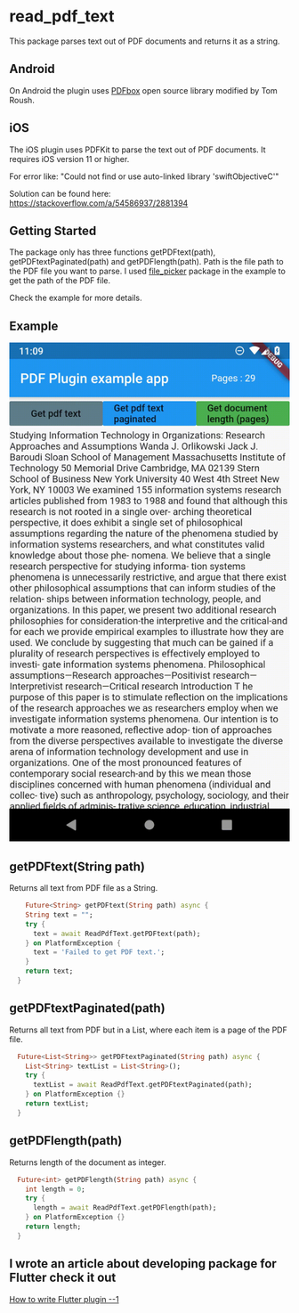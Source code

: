 # read_pdf_text

This package parses text out of PDF documents and returns it as a string. 

## Android
On Android the plugin uses [PDFbox](https://github.com/TomRoush/PdfBox-Android) open source library modified by Tom Roush.

## iOS
The iOS plugin uses PDFKit to parse the text out of PDF documents. It requires iOS version 11 or higher.

For error like: "Could not find or use auto-linked library 'swiftObjectiveC'"

Solution can be found here: https://stackoverflow.com/a/54586937/2881394

## Getting Started

The package only has three functions getPDFtext(path), getPDFtextPaginated(path) and getPDFlength(path).
Path is the file path to the PDF file you want to parse. I used [file_picker](https://pub.dev/packages/file_picker) package in the example to get the path of the PDF file.

Check the example for more details.

## Example

![read_pdf_text.gif](read_pdf_text.gif)

## getPDFtext(String path) 
Returns all text from PDF file as a String.
```dart
    Future<String> getPDFtext(String path) async {
    String text = "";
    try {
      text = await ReadPdfText.getPDFtext(path);
    } on PlatformException {
      text = 'Failed to get PDF text.';
    }
    return text;
  }
```

## getPDFtextPaginated(path) 
Returns all text from PDF but in a List<String>, where each item is a page of the PDF file.
```dart
  Future<List<String>> getPDFtextPaginated(String path) async {
    List<String> textList = List<String>();
    try {
      textList = await ReadPdfText.getPDFtextPaginated(path);
    } on PlatformException {}
    return textList;
  }
```

## getPDFlength(path) 
Returns length of the document as integer.
```dart
  Future<int> getPDFlength(String path) async {
    int length = 0;
    try {
      length = await ReadPdfText.getPDFlength(path);
    } on PlatformException {}
    return length;
  }
```

## I wrote an article about developing package for Flutter check it out
  [How to write Flutter plugin --1](https://medium.com/@kristian.tuusjarvi/writing-flutter-plugin-package-1-5b5bfafce60f?sk=3e36226a62e7584c83b50663497cac68)
  
